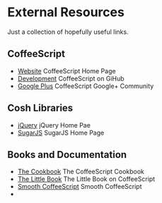 # External Resources

Just a collection of hopefully useful links.

## CoffeeScript

- [Website](http://coffeescript.org/) CoffeeScript Home Page
- [Development](https://github.com/jashkenas/coffeescript) CoffeeScript on GiHub
- [Google Plus](https://plus.google.com/u/0/communities/115680924999104028081) CoffeeScript Google+ Community

## Cosh Libraries

- [jQuery](http://jquery.com) jQuery Home Pae
- [SugarJS](http://sugarjs.com) SugarJS Home Page

## Books and Documentation

- [The Cookbook](http://coffeescriptcookbook.com) The CoffeeScript Cookbook
- [The Little Book](http://arcturo.github.io/library/coffeescript) The Little Book on CoffeeScript
- [Smooth CoffeeScript](http://autotelicum.github.io/Smooth-CoffeeScript) Smooth CoffeeScript
-